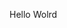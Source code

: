Hello Wolrd




































































































































































































































































































































































































































































































































































































































































































































































































































































































































































































































































































































































































































































































































































































































































































































































































































































































































































































































































































































































































































































































































































































































































